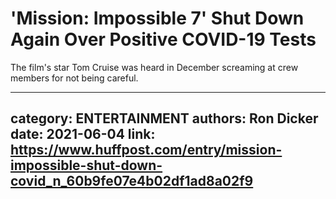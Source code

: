 # 'Mission: Impossible 7' Shut Down Again Over Positive COVID-19 Tests

The film's star Tom Cruise was heard in December screaming at crew members for not being careful.

---
category: ENTERTAINMENT
authors: Ron Dicker
date: 2021-06-04
link: https://www.huffpost.com/entry/mission-impossible-shut-down-covid_n_60b9fe07e4b02df1ad8a02f9
---
